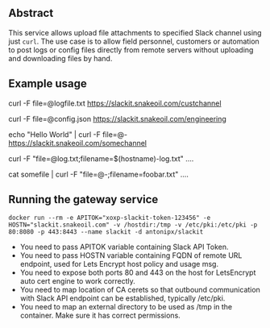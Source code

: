 Abstract
--------
This service allows upload file attachments to specified Slack channel using just `curl`. The use case is to allow field personnel, customers or automation to post logs or config files directly from remote servers without uploading and downloading files by hand.

Example usage
-------------
curl -F file=@logfile.txt https://slackit.snakeoil.com/custchannel

curl -F file=@config.json https://slackit.snakeoil.com/engineering

echo "Hello World" | curl -F file=@- https://slackit.snakeoil.com/somechannel

curl -F "file=@log.txt;filename=$(hostname)-log.txt" ....

cat somefile | curl -F "file=@-;filename=foobar.txt" ....

Running the gateway service
---------------------------

```
docker run --rm -e APITOK="xoxp-slackit-token-123456" -e HOSTN="slackit.snakeoil.com" -v /hostdir:/tmp -v /etc/pki:/etc/pki -p 80:8080 -p 443:8443 --name slackit -d antonipx/slackit
```

- You need to pass APITOK variable containing Slack API Token.
- You need to pass HOSTN variable containing FQDN of remote URL endpoint, used for Lets Encrypt host policy and usage msg.
- You need to expose both ports 80 and 443 on the host for LetsEncrypt auto cert engine to work correctly. 
- You need to map location of CA cerets so that outbound communication with Slack API endpoint can be established, typically /etc/pki.
- You need to map an external directory to be used as /tmp in the container. Make sure it has correct permissions.

